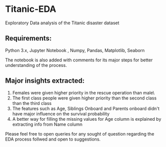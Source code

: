 # Titanic-EDA
Exploratory Data analysis of the Titanic disaster dataset

## Requirements:
Python 3.x, Jupyter Notebook , Numpy, Pandas, Matplotlib, Seaborn

The notebook is also added with comments for its major steps for better understanding of the process.

## Major insights extracted:
1. Females were given higher priority in the rescue operation than male\
2. The first class people were given higher priority than the second class than the third class
3. The features such as Age, Siblings Onboard and Parents onboard didn't have major influence on the survival probability
4. A better way for filling the missing values for Age column is explained by extracting info from Name column

Please feel free to open queries for any sought of question regarding the EDA process follwed and open to suggestions.

